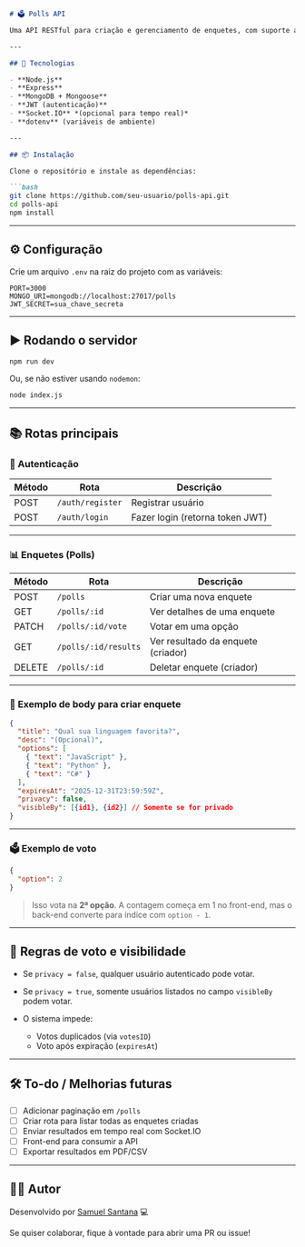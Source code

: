 ````markdown
# 🗳️ Polls API

Uma API RESTful para criação e gerenciamento de enquetes, com suporte a votos, visibilidade restrita, datas de expiração e autenticação de usuários.

---

## 🚀 Tecnologias

- **Node.js**
- **Express**
- **MongoDB + Mongoose**
- **JWT (autenticação)**
- **Socket.IO** *(opcional para tempo real)*
- **dotenv** (variáveis de ambiente)

---

## 📦 Instalação

Clone o repositório e instale as dependências:

```bash
git clone https://github.com/seu-usuario/polls-api.git
cd polls-api
npm install
````

---

## ⚙️ Configuração

Crie um arquivo `.env` na raiz do projeto com as variáveis:

```
PORT=3000
MONGO_URI=mongodb://localhost:27017/polls
JWT_SECRET=sua_chave_secreta
```

---

## ▶️ Rodando o servidor

```bash
npm run dev
```

Ou, se não estiver usando `nodemon`:

```bash
node index.js
```

---

## 📚 Rotas principais

### 🔐 Autenticação

| Método | Rota             | Descrição                       |
| ------ | ---------------- | ------------------------------- |
| POST   | `/auth/register` | Registrar usuário               |
| POST   | `/auth/login`    | Fazer login (retorna token JWT) |

---

### 📊 Enquetes (Polls)

| Método | Rota                 | Descrição                          |
| ------ | -------------------- | ---------------------------------- |
| POST   | `/polls`             | Criar uma nova enquete             |
| GET    | `/polls/:id`         | Ver detalhes de uma enquete        |
| PATCH  | `/polls/:id/vote`    | Votar em uma opção                 |
| GET    | `/polls/:id/results` | Ver resultado da enquete (criador) |
| DELETE | `/polls/:id`         | Deletar enquete (criador)          |

---

### 📌 Exemplo de body para criar enquete

```json
{
  "title": "Qual sua linguagem favorita?",
  "desc": "(Opcional)",
  "options": [
    { "text": "JavaScript" },
    { "text": "Python" },
    { "text": "C#" }
  ],
  "expiresAt": "2025-12-31T23:59:59Z",
  "privacy": false,
  "visibleBy": [{id1}, {id2}] // Somente se for privado
}
```

---

### 🗳️ Exemplo de voto

```json
{
  "option": 2
}
```

> Isso vota na **2ª opção**. A contagem começa em 1 no front-end, mas o back-end converte para índice com `option - 1`.

---

## 🔐 Regras de voto e visibilidade

* Se `privacy = false`, qualquer usuário autenticado pode votar.
* Se `privacy = true`, somente usuários listados no campo `visibleBy` podem votar.
* O sistema impede:

  * Votos duplicados (via `votesID`)
  * Voto após expiração (`expiresAt`)

---

## 🛠️ To-do / Melhorias futuras

* [ ] Adicionar paginação em `/polls`
* [ ] Criar rota para listar todas as enquetes criadas
* [ ] Enviar resultados em tempo real com Socket.IO
* [ ] Front-end para consumir a API
* [ ] Exportar resultados em PDF/CSV

---

## 🧑‍💻 Autor

Desenvolvido por [Samuel Santana](https://github.com/samuelsnnt) 💻

Se quiser colaborar, fique à vontade para abrir uma PR ou issue!
